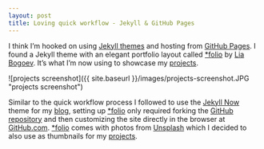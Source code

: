 ```yaml
---
layout: post
title: Loving quick workflow - Jekyll & GitHub Pages
---
```


I think I’m hooked on using [Jekyll themes](https://jekyllrb.com/docs/themes/) and hosting from [GitHub Pages](https://pages.github.com/). I found a Jekyll theme with an elegant portfolio layout called [\*folio](https://github.com/bogoli/-folio) by [Lia Bogoev](https://liabogoev.com/). It’s what I’m now using to showcase my [projects](https://www.webdevholland.com/portfolio/projects/).

![projects screenshot]({{ site.baseurl }}/images/projects-screenshot.JPG "projects screenshot")

Similar to the quick workflow process I followed to use the [Jekyll Now](https://github.com/barryclark/jekyll-now) theme for my [blog](https://www.webdevholland.com/), setting up [\*folio](https://github.com/bogoli/-folio) only required forking the [GitHub repository](https://github.com/bogoli/-folio) and then customizing the site directly in the browser at [GitHub.com](https://github.com/). [\*folio](https://github.com/bogoli/-folio) comes with photos from [Unsplash](https://unsplash.com/) which I decided to also use as thumbnails for my [projects](https://www.webdevholland.com/portfolio/projects/).
